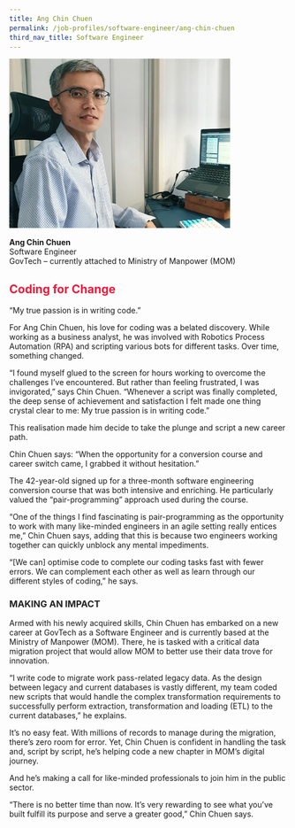 ```yaml
---
title: Ang Chin Chuen
permalink: /job-profiles/software-engineer/ang-chin-chuen
third_nav_title: Software Engineer
---
```

<div class="content">
<p><img src="/images/ang-chin-chuen-l.jpg" alt="Ang Chin Chuen" style="width:400px;" align="left">
<br clear="left"><br>
<strong>Ang Chin Chuen</strong><br>
Software Engineer<br>
GovTech – currently attached to Ministry of Manpower (MOM)


<h2 style="color:#ed1a3b;">Coding for Change</h2>


<p>“My true passion is in writing code.”</p>

<p>For Ang Chin Chuen, his love for coding was a belated discovery. While working as a business analyst, he was involved with Robotics Process Automation (RPA) and scripting various bots for different tasks. Over time, something changed.</p>

<p>“I found myself glued to the screen for hours working to overcome the challenges I’ve encountered. But rather than feeling frustrated, I was invigorated,” says Chin Chuen. “Whenever a script was finally completed, the deep sense of achievement and satisfaction I felt made one thing crystal clear to me: My true passion is in writing code.”</p>

<p>This realisation made him decide to take the plunge and script a new career path.</p>

<p>Chin Chuen says: “When the opportunity for a conversion course and career switch came, I grabbed it without hesitation.”</p>

<p>The 42-year-old signed up for a three-month software engineering conversion course that was both intensive and enriching. He particularly valued the “pair-programming” approach used during the course.</p>
	
<p>“One of the things I find fascinating is pair-programming as the opportunity to work with many like-minded engineers in an agile setting really entices me,” Chin Chuen says, adding that this is because two engineers working together can quickly unblock any mental impediments.</p>

<p>“[We can] optimise code to complete our coding tasks fast with fewer errors. We can complement each other as well as learn through our different styles of coding,” he says.</p>

<h3 style="color:#212121;">MAKING AN IMPACT</h3>

<p>Armed with his newly acquired skills, Chin Chuen has embarked on a new career at GovTech as a Software Engineer and is currently based at the Ministry of Manpower (MOM). There, he is tasked with a critical data migration project that would allow MOM to better use their data trove for innovation. </p>

<p>“I write code to migrate work pass-related legacy data. As the design between legacy and current databases is vastly different, my team coded new scripts that would handle the complex transformation requirements to successfully perform extraction, transformation and loading (ETL) to the current databases,” he explains. </p>

<p>It’s no easy feat. With millions of records to manage during the migration, there’s zero room for error. Yet, Chin Chuen is confident in handling the task and, script by script, he’s helping code a new chapter in MOM’s digital journey. </p>

<p>And he’s making a call for like-minded professionals to join him in the public sector.</p>

<p>“There is no better time than now. It’s very rewarding to see what you’ve built fulfill its purpose and serve a greater good,” Chin Chuen says. </p>